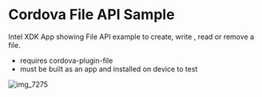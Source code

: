 Cordova File API Sample
=======================

Intel XDK App showing File API example to create, write , read or remove a file. 
- requires cordova-plugin-file
- must be built as an app and installed on device to test

![img_7275](https://cloud.githubusercontent.com/assets/1414842/12662928/90980524-c5d8-11e5-9ce3-04547e754b13.jpg)
